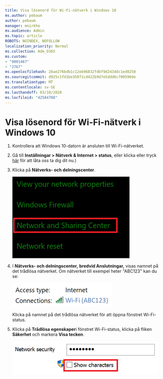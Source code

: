 ```yaml
---
title: Visa lösenord för Wi-Fi-nätverk i Windows 10
ms.author: pebaum
author: pebaum
manager: mnirkhe
ms.audience: Admin
ms.topic: article
ROBOTS: NOINDEX, NOFOLLOW
localization_priority: Normal
ms.collection: Adm_O365
ms.custom:
- "9001467"
- "3767"
ms.openlocfilehash: 26ae276bdb1c12eb96832fdbf9d243ddc1ed0250
ms.sourcegitcommit: d925c1fd1be35071cd422b9d7e5ddd6c700590de
ms.translationtype: MT
ms.contentlocale: sv-SE
ms.lasthandoff: 03/10/2020
ms.locfileid: "42584708"
---
```

# <a name="view-wi-fi-network-password-in-windows-10"></a>Visa lösenord för Wi-Fi-nätverk i Windows 10

1. Kontrollera att Windows 10-datorn är ansluten till Wi-Fi-nätverket.

2. Gå till **Inställningar > Nätverk & Internet > status**, eller klicka eller tryck [här](ms-settings:network?activationSource=GetHelp) för att låta oss ta dig dit nu.)

3. Klicka på **Nätverks- och delningscenter**.

    ![Nätverks- och delningscenter.](media/network-sharing-center.png)

4. I **Nätverks- och delningscenter,** **bredvid Anslutningar,** visas namnet på det trådlösa nätverket. Om nätverket till exempel heter "ABC123" kan du se:

    ![Nätverksanslutningar.](media/network-connections.png)

    Klicka på namnet på det trådlösa nätverket för att öppna fönstret Wi-Fi-status. 

5. Klicka på **Trådlösa egenskaper**i fönstret Wi-Fi-status, klicka på fliken **Säkerhet** och markera **Visa tecken**.

    ![Visa tecken på Wi-Fi-lösenord.](media/show-password-characters.png)

